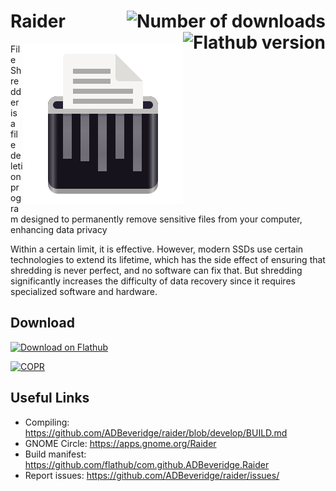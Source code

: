 # Raider <img align="right" alt="Number of downloads" src="https://img.shields.io/flathub/downloads/com.github.ADBeveridge.Raider?style=flat-square">  <img align="right" alt="Flathub version" src="https://img.shields.io/flathub/v/com.github.ADBeveridge.Raider"/>

<img align="right" alt="Raider Logo" src="./data/icons/hicolor/scalable/apps/com.github.ADBeveridge.Raider.svg" />

File Shredder is a file deletion program designed to permanently remove sensitive files from your computer, enhancing data privacy

Within a certain limit, it is effective. However, modern SSDs use certain technologies to extend its lifetime, which has the side effect of ensuring that shredding is never perfect, and no software can fix that. But shredding significantly increases the difficulty of data recovery since it requires specialized software and hardware.

## Download


<a href='https://flathub.org/apps/details/com.github.ADBeveridge.Raider'><img alt='Download on Flathub' src='https://flathub.org/api/badge?svg&locale=en'/></a>

<a href='https://copr.fedorainfracloud.org/coprs/0xmrtt/raider/package/raider/'><img alt="COPR" src='https://img.shields.io/badge/COPR-1.2.2-blue?style=for-the-badge&logo=fedora'></a>

## Useful Links

*   Compiling: <https://github.com/ADBeveridge/raider/blob/develop/BUILD.md>
*   GNOME Circle: <https://apps.gnome.org/Raider>
*   Build manifest: <https://github.com/flathub/com.github.ADBeveridge.Raider>
*   Report issues: <https://github.com/ADBeveridge/raider/issues/>
